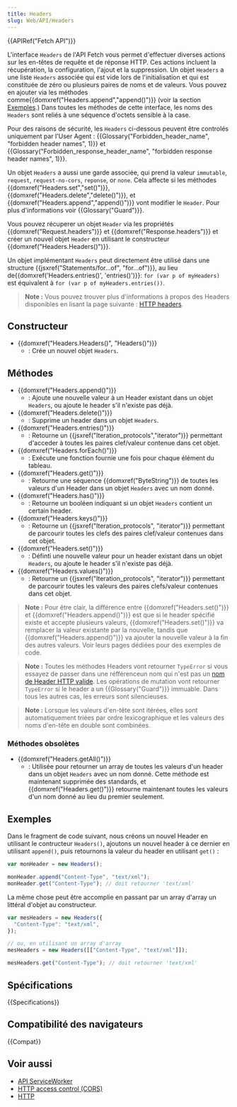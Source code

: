 ```yaml
---
title: Headers
slug: Web/API/Headers
---
```


{{APIRef("Fetch API")}}

L'interface `Headers` de l'API Fetch vous permet d'effectuer diverses actions sur les en-têtes de requête et de réponse HTTP. Ces actions incluent la récupération, la configuration, l'ajout et la suppression. Un objet `Headers` a une liste `Headers` associée qui est vide lors de l'initialisation et qui est constituée de zéro ou plusieurs paires de noms et de valeurs. Vous pouvez en ajouter via les méthodes comme{{domxref("Headers.append","append()")}} (voir la section [Exemples](#exemples).) Dans toutes les méthodes de cette interface, les noms des `Headers` sont reliés à une séquence d'octets sensible à la case.

Pour des raisons de sécurité, les `Headers` ci-dessous peuvent être controlés uniquement par l'User Agent : {{Glossary("Forbidden_header_name", "forbidden header names", 1)}} et {{Glossary("Forbidden_response_header_name", "forbidden response header names", 1)}}.

Un objet `Headers` a aussi une garde associée, qui prend la valeur `immutable`, `request`, `request-no-cors`, `reponse`, or `none`. Cela affecte si les méthodes {{domxref("Headers.set","set()")}}, {{domxref("Headers.delete","delete()")}}, et {{domxref("Headers.append","append()")}} vont modifier le `Header`. Pour plus d'informations voir {{Glossary("Guard")}}.

Vous pouvez récuperer un objet `Header` via les propriétés {{domxref("Request.headers")}} et {{domxref("Response.headers")}} et créer un nouvel objet `Header` en utilisant le constructeur {{domxref("Headers.Headers()")}}.

Un objet implémentant `Headers` peut directement être utilisé dans une structure {{jsxref("Statements/for...of", "for...of")}}, au lieu de{{domxref('Headers.entries()', 'entries()')}}: `for (var p of myHeaders)` est équivalent à `for (var p of myHeaders.entries())`.

> **Note :** Vous pouvez trouver plus d'informations à propos des Headers disponibles en lisant la page suivante : [HTTP headers](/fr/docs/Web/HTTP/Headers).

## Constructeur

- {{domxref("Headers.Headers()", "Headers()")}}
  - : Crée un nouvel objet `Headers`.

## Méthodes

- {{domxref("Headers.append()")}}
  - : Ajoute une nouvelle valeur à un Header existant dans un objet `Headers`, ou ajoute le header s'il n'existe pas déjà.
- {{domxref("Headers.delete()")}}
  - : Supprime un header dans un objet `Headers`.
- {{domxref("Headers.entries()")}}
  - : Retourne un {{jsxref("Iteration_protocols","iterator")}} permettant d'acceder à toutes les paires clef/valeur contenue dans cet objet.
- {{domxref("Headers.forEach()")}}
  - : Exécute une fonction fournie une fois pour chaque élément du tableau.
- {{domxref("Headers.get()")}}
  - : Retourne une séquence {{domxref("ByteString")}} de toutes les valeurs d'un Header dans un objet `Headers` avec un nom donné.
- {{domxref("Headers.has()")}}
  - : Retourne un booléen indiquant si un objet `Headers` contient un certain header.
- {{domxref("Headers.keys()")}}
  - : Retourne un {{jsxref("Iteration_protocols", "iterator")}} permettant de parcourir toutes les clefs des paires clef/valeur contenues dans cet objet.
- {{domxref("Headers.set()")}}
  - : Définti une nouvelle valeur pour un header existant dans un objet `Headers`, ou ajoute le header s'il n'existe pas déjà.
- {{domxref("Headers.values()")}}
  - : Retourne un {{jsxref("Iteration_protocols", "iterator")}} permettant de parcourir toutes les valeurs des paires clefs/valeur contenues dans cet objet.

> **Note :** Pour être clair, la différence entre {{domxref("Headers.set()")}} et {{domxref("Headers.append()")}} est que si le header spécifié existe et accepte plusieurs valeurs, {{domxref("Headers.set()")}} va remplacer la valeur existante par la nouvelle, tandis que {{domxref("Headers.append()")}} va ajouter la nouvelle valeur à la fin des autres valeurs. Voir leurs pages dédiées pour des exemples de code.

> **Note :** Toutes les méthodes Headers vont retourner `TypeError` si vous essayez de passer dans une réfférenceun nom qui n'est pas un [nom de Header HTTP valide](https://fetch.spec.whatwg.org/#concept-header-name). Les opérations de mutation vont retourner `TypeError` si le header a un {{Glossary("Guard")}} immuable. Dans tous les autres cas, les erreurs sont silencieuses.

> **Note :** Lorsque les valeurs d'en-tête sont itérées, elles sont automatiquement triées par ordre lexicographique et les valeurs des noms d'en-tête en double sont combinées.

### Méthodes obsolètes

- {{domxref("Headers.getAll()")}}
  - : Utilisée pour retourner un array de toutes les valeurs d'un header dans un objet `Headers` avec un nom donné. Cette méthode est maintenant supprimée des standards, et {{domxref("Headers.get()")}} retourne maintenant toutes les valeurs d'un nom donné au lieu du premier seulement.

## Exemples

Dans le fragment de code suivant, nous créons un nouvel Header en utilisant le contructeur `Headers()`, ajoutons un nouvel header à ce dernier en utilisant `append()`, puis retournons la valeur du header en utilisant `get()` :

```js
var monHeader = new Headers();

monHeader.append("Content-Type", "text/xml");
monHeader.get("Content-Type"); // doit retourner 'text/xml'
```

La même chose peut être accomplie en passant par un array d'array un littéral d'objet au constructeur.

```js
var mesHeaders = new Headers({
  "Content-Type": "text/xml",
});

// ou, en utilisant un array d'array
mesHeaders = new Headers([["Content-Type", "text/xml"]]);

mesHeaders.get("Content-Type"); // doit retourner 'text/xml'
```

## Spécifications

{{Specifications}}

## Compatibilité des navigateurs

{{Compat}}

## Voir aussi

- [API ServiceWorker](/fr/docs/Web/API/ServiceWorker_API)
- [HTTP access control (CORS)](/fr/docs/Web/HTTP/Access_control_CORS)
- [HTTP](/fr/docs/Web/HTTP)
